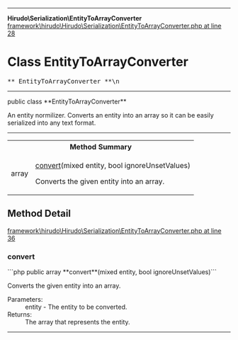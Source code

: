 - - -

**Hirudo\Serialization\EntityToArrayConverter**
<a href="https://github.com/JeyDotC/Hirudo-docs/blob/master/source/framework/hirudo/Hirudo/Serialization/EntityToArrayConverter.php.md#line28" class="location">framework\hirudo\Hirudo\Serialization\EntityToArrayConverter.php at line 28</a>

# Class EntityToArrayConverter #

<pre class="tree">** EntityToArrayConverter **\n</pre>

- - -

<p class="signature">public  class **EntityToArrayConverter**</p>

<div class="comment" id="overview_description"><p>An entity normilizer. Converts an entity into an array so it can be easily
serialized into any text format.</p></div>

- - -

<table id="summary_method">
<tr><th colspan="2">Method Summary</th></tr>
<tr>
<td class="type"> array</td>
<td class="description"><p class="name"><a href="#convert()">convert</a>(mixed entity, bool ignoreUnsetValues)</p><p class="description">Converts the given entity into an array.</p></td>
</tr>
</table>

<h2 id="detail_method">Method Detail</h2>
<a href="https://github.com/JeyDotC/Hirudo-docs/blob/master/source/framework/hirudo/Hirudo/Serialization/EntityToArrayConverter.php.md#line36" class="location">framework\hirudo\Hirudo\Serialization\EntityToArrayConverter.php at line 36</a>

<h3 id="convert()">convert</h3>
```php
public  array **convert**(mixed entity, bool ignoreUnsetValues)```
<div class="details">
<p>Converts the given entity into an array.</p><dl>
<dt>Parameters:</dt>
<dd>entity - The entity to be converted.</dd>
<dt>Returns:</dt>
<dd>The array that represents the entity.</dd>
</dl>
</div>

- - -

